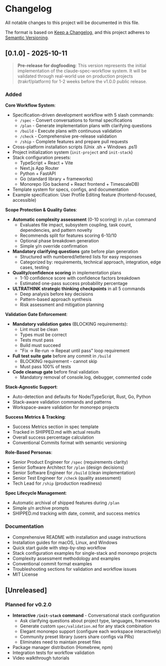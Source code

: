 # Changelog

All notable changes to this project will be documented in this file.

The format is based on [Keep a Changelog](https://keepachangelog.com/en/1.0.0/),
and this project adheres to [Semantic Versioning](https://semver.org/spec/v2.0.0.html).

## [0.1.0] - 2025-10-11

> **Pre-release for dogfooding**: This version represents the initial implementation of the claude-spec-workflow system. It will be validated through real-world use on production projects (trakrf/platform) for 1-2 weeks before the v1.0.0 public release.

### Added

**Core Workflow System**:
- Specification-driven development workflow with 5 slash commands:
  - `/spec` - Convert conversations to formal specifications
  - `/plan` - Generate implementation plans with clarifying questions
  - `/build` - Execute plans with continuous validation
  - `/check` - Comprehensive pre-release validation
  - `/ship` - Complete features and prepare pull requests
- Cross-platform installation scripts (Unix .sh + Windows .ps1)
- Project initialization system (`init-project` and `init-stack`)
- Stack configuration presets:
  - TypeScript + React + Vite
  - Next.js App Router
  - Python + FastAPI
  - Go (standard library + frameworks)
  - Monorepo (Go backend + React frontend + TimescaleDB)
- Template system for specs, configs, and documentation
- Example specification: User Profile Editing feature (frontend-focused, accessible)

**Scope Protection & Quality Gates**:
- **Automatic complexity assessment** (0-10 scoring) in `/plan` command
  - Evaluates file impact, subsystem coupling, task count, dependencies, and pattern novelty
  - Recommends split for features scoring 6-10/10
  - Optional phase breakdown generation
  - Simple y/n override confirmation
- **Mandatory clarifying questions** gate before plan generation
  - Structured with numbered/lettered lists for easy responses
  - Categorized by: requirements, technical approach, integration, edge cases, testing
- **Quality/confidence scoring** in implementation plans
  - 1-10 confidence score with confidence factors breakdown
  - Estimated one-pass success probability percentage
- **ULTRATHINK strategic thinking checkpoints** in all 5 commands
  - Deep analysis before key decisions
  - Pattern-based approach synthesis
  - Risk assessment and mitigation planning

**Validation Gate Enforcement**:
- **Mandatory validation gates** (BLOCKING requirements):
  - Lint must be clean
  - Types must be correct
  - Tests must pass
  - Build must succeed
  - "Fix → Re-run → Repeat until pass" loop requirement
- **Full test suite gate** before any commit in `/build`
  - BLOCKING requirement - cannot skip
  - Must pass 100% of tests
- **Code cleanup gate** before final validation
  - Mandatory removal of console.log, debugger, commented code

**Stack-Agnostic Support**:
- Auto-detection and defaults for Node/TypeScript, Rust, Go, Python
- Stack-aware validation commands and patterns
- Workspace-aware validation for monorepo projects

**Success Metrics & Tracking**:
- Success Metrics section in spec template
- Tracked in SHIPPED.md with actual results
- Overall success percentage calculation
- Conventional Commits format with semantic versioning

**Role-Based Personas**:
- Senior Product Engineer for `/spec` (requirements clarity)
- Senior Software Architect for `/plan` (design decisions)
- Senior Software Engineer for `/build` (clean implementation)
- Senior Test Engineer for `/check` (quality assessment)
- Tech Lead for `/ship` (production readiness)

**Spec Lifecycle Management**:
- Automatic archival of shipped features during `/plan`
- Simple y/n archive prompts
- SHIPPED.md tracking with date, commit, and success metrics

### Documentation
- Comprehensive README with installation and usage instructions
- Installation guides for macOS, Linux, and Windows
- Quick start guide with step-by-step workflow
- Stack configuration examples for single-stack and monorepo projects
- Complexity assessment methodology and examples
- Conventional commit format examples
- Troubleshooting sections for validation and workflow issues
- MIT License

## [Unreleased]

### Planned for v0.2.0
- **Interactive `/init-stack` command** - Conversational stack configuration
  - Ask clarifying questions about project type, languages, frameworks
  - Generate custom `spec/validation.md` for any stack combination
  - Elegant monorepo support (configure each workspace interactively)
  - Community preset library (users share configs via PRs)
  - Eliminates need to maintain preset files
- Package manager distribution (Homebrew, npm)
- Integration tests for workflow validation
- Video walkthrough tutorials
